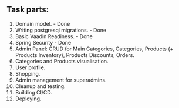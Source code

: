 ## Task parts:

1. Domain model. - Done
2. Writing postgresql migrations. - Done
3. Basic Vaadin Readiness. - Done
4. Spring Security - Done
5. Admin Panel: CRUD for Main Categories, Categories, Products (+ Products Inventory), Products Discounts, Orders.
6. Categories and Products visualisation.
7. User profile.
8. Shopping.
9. Admin management for superadmins.
10. Cleanup and testing.
11. Building CI/CD.
12. Deploying.